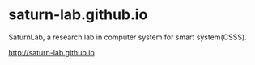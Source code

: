 # saturn-lab.github.io
SaturnLab, a research lab in computer system for smart system(CSSS). 

http://saturn-lab.github.io
